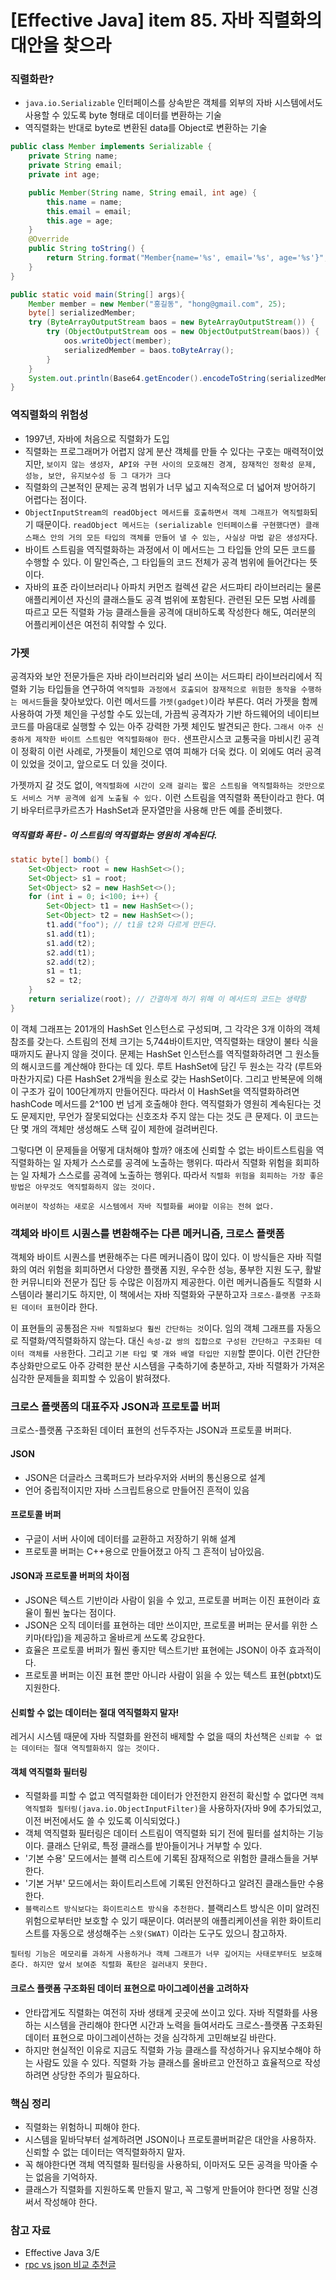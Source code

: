 # [Effective Java] item 85. 자바 직렬화의 대안을 찾으라

### 직렬화란?
- `java.io.Serializable` 인터페이스를 상속받은 객체를 외부의 자바 시스템에서도 사용할 수 있도록 byte 형태로 데이터를 변환하는 기술
- 역직렬화는 반대로 byte로 변환된 data를 Object로 변환하는 기술
```java
public class Member implements Serializable {
    private String name;
    private String email;
    private int age;

    public Member(String name, String email, int age) {
        this.name = name;
        this.email = email;
        this.age = age;
    }
    @Override
    public String toString() {
        return String.format("Member{name='%s', email='%s', age='%s'}", name, email, age);
    }
}
```

```java
public static void main(String[] args){
    Member member = new Member("홍길동", "hong@gmail.com", 25);
    byte[] serializedMember;
    try (ByteArrayOutputStream baos = new ByteArrayOutputStream()) {
        try (ObjectOutputStream oos = new ObjectOutputStream(baos)) {
            oos.writeObject(member);
            serializedMember = baos.toByteArray();
        }
    }
    System.out.println(Base64.getEncoder().encodeToString(serializedMember));
}
```
### 역직렬화의 위험성
- 1997년, 자바에 처음으로 직렬화가 도입
- 직렬화는 프로그래머가 어렵지 않게 분산 객체를 만들 수 있다는 구호는 매력적이었지만, `보이지 않는 생성자, API와 구현 사이의 모호해진 경계, 잠재적인 정확성 문제, 성능, 보안, 유지보수성 등 그 대가가 크다` 
- 직렬화의 근본적인 문제는 공격 범위가 너무 넓고 지속적으로 더 넓어져 방어하기 어렵다는 점이다. 
- `ObjectInputStream의 readObject 메서드를 호출하면서 객체 그래프가 역직렬화`되기 때문이다. `readObject 메서드는 (serializable 인터페이스를 구현했다면) 클래스패스 안의 거의 모든 타입의 객체를 만들어 낼 수 있는, 사실상 마법 같은 생성자`다.
- 바이트 스트림을 역직렬화하는 과정에서 이 메서드는 그 타입들 안의 모든 코드를 수행할 수 있다. 이 말인즉슨, 그 타입들의 코드 전체가 공격 범위에 들어간다는 뜻이다.
- 자바의 표준 라이브러리나 아파치 커먼즈 컬렉션 같은 서드파티 라이브러리는 물론 애플리케이션 자신의 클래스들도 공격 범위에 포함된다. 관련된 모든 모범 사례를 따르고 모든 직렬화 가능 클래스들을 공격에 대비하도록 작성한다 해도, 여러분의 어플리케이션은 여전히 취약할 수 있다.

### 가젯
공격자와 보안 전문가들은 자바 라이브러리와 널리 쓰이는 서드파티 라이브러리에서 직렬화 기능 타입들을 연구하여 `역직렬화 과정에서 호출되어 잠재적으로 위험한 동작을 수행하는 메서드`들을 찾아보았다. 이런 메서드를 `가젯(gadget)`이라 부른다. 여러 가젯을 함께 사용하여 가젯 체인을 구성할 수도 있는데, 가끔씩 공격자가 기반 하드웨어의 네이티브 코드를 마음대로 실행할 수 있는 아주 강력한 가젯 체인도 발견되곤 한다. `그래서 아주 신중하게 제작한 바이트 스트림만 역직렬화해야 한다.` 샌프란시스코 교통국을 마비시킨 공격이 정확히 이런 사례로, 가젯들이 체인으로 엮여 피해가 더욱 컸다. 이 외에도 여러 공격이 있었을 것이고, 앞으로도 더 있을 것이다.

가젯까지 갈 것도 없이, `역직렬화에 시간이 오래 걸리는 짧은 스트림을 역직렬화하는 것만으로도 서비스 거부 공격에 쉽게 노출될 수 있다.` 이런 스트림을 역직렬화 폭탄이라고 한다. 여기 바우터르쿠카르츠가 HashSet과 문자열만을 사용해 만든 예를 준비했다.

##### 역직렬화 폭탄 - 이 스트림의 역직렬화는 영원히 계속된다.
```java
static byte[] bomb() {
    Set<Object> root = new HashSet<>();
    Set<Object> s1 = root;
    Set<Object> s2 = new HashSet<>();
    for (int i = 0; i<100; i++) {
        Set<Object> t1 = new HashSet<>();
        Set<Object> t2 = new HashSet<>();
        t1.add("foo"); // t1을 t2와 다르게 만든다.
        s1.add(t1);
        s1.add(t2);
        s2.add(t1);
        s2.add(t2);
        s1 = t1;
        s2 = t2;
    }
    return serialize(root); // 간결하게 하기 위해 이 메서드의 코드는 생략함
}
```

이 객체 그래프는 201개의 HashSet 인스턴스로 구성되며, 그 각각은 3개 이하의 객체 참조를 갖는다. 스트림의 전체 크기는 5,744바이트지만, 역직렬화는 태양이 불타 식을 때까지도 끝나지 않을 것이다. 문제는 HashSet 인스턴스를 역직렬화하려면 그 원소들의 해시코드를 계산해야 한다는 데 있다. 루트 HashSet에 담긴 두 원소는 각각 (루트와 마찬가지로) 다른 HashSet 2개씩을 원소로 갖는 HashSet이다. 그리고 반복문에 의해 이 구조가 깊이 100단계까지 만들어진다. 따라서 이 HashSet을 역직렬화하려면 hashCode 메서드를 2^100 번 넘게 호출해야 한다. 역직렬화가 영원히 계속된다는 것도 문제지만, 무언가 잘못되었다는 신호조차 주지 않는 다는 것도 큰 문제다. 이 코드는 단 몇 개의 객체만 생성해도 스택 깊이 제한에 걸려버린다.

그렇다면 이 문제들을 어떻게 대처해야 할까? 애초에 신뢰할 수 없는 바이트스트림을 역직렬화하는 일 자체가 스스로를 공격에 노출하는 행위다. 따라서 직렬화 위험을 회피하는 일 자체가 스스로를 공격에 노출하는 행위다. 따라서 `직렬화 위험을 회피하는 가장 좋은 방법은 아무것도 역직렬화하지 않는 것이다.`

`여러분이 작성하는 새로운 시스템에서 자바 직렬화를 써야할 이유는 전혀 없다.`

### 객체와 바이트 시퀀스를 변환해주는 다른 메커니즘, 크로스 플랫폼
객체와 바이트 시퀀스를 변환해주는 다른 메커니즘이 많이 있다. 이 방식들은 자바 직렬화의 여러 위험을 회피하면서 다양한 플랫폼 지원, 우수한 성능, 풍부한 지원 도구, 활발한 커뮤니티와 전문가 집단 등 수많은 이점까지 제공한다. 이런 메커니즘들도 직렬화 시스템이라 불리기도 하지만, 이 책에서는 자바 직렬화와 구분하고자 `크로스-플랫폼 구조화된 데이터 표현`이라 한다.

이 표현들의 공통점은 `자바 직렬화보다 훨씬 간단하는 것`이다. 임의 객체 그래프를 자동으로 직렬화/역직렬화하지 않는다. 대신 `속성-값 쌍의 집합으로 구성된 간단하고 구조화된 데이터 객체를 사용`한다. 그리고 `기본 타입 몇 개와 배열 타입만 지원`할 뿐이다. 이런 간단한 추상화만으로도 아주 강력한 분산 시스템을 구축하기에 충분하고, 자바 직렬화가 가져온 심각한 문제들을 회피할 수 있음이 밝혀졌다.

### 크로스 플랫폼의 대표주자 JSON과 프로토콜 버퍼
크로스-플랫폼 구조화된 데이터 표현의 선두주자는 JSON과 프로토콜 버퍼다. 

#### JSON
- JSON은 더글라스 크록퍼드가 브라우저와 서버의 통신용으로 설계
- 언어 중립적이지만 자바 스크립트용으로 만들어진 흔적이 있음
#### 프로토콜 버퍼
- 구글이 서버 사이에 데이터를 교환하고 저장하기 위해 설계
- 프로토콜 버퍼는 C++용으로 만들어졌고 아직 그 흔적이 남아있음.

#### JSON과 프로토콜 버퍼의 차이점
- JSON은 텍스트 기반이라 사람이 읽을 수 있고, 프로토콜 버퍼는 이진 표현이라 효율이 훨씬 높다는 점이다.
- JSON은 오직 데이터를 표현하는 데만 쓰이지만, 프로토콜 버퍼는 문서를 위한 스키마(타입)을 제공하고 올바르게 쓰도록 강요한다. 
- 효율은 프로토콜 버퍼가 훨씬 좋지만 텍스트기반 표현에는 JSON이 아주 효과적이다. 
- 프로토콜 버퍼는 이진 표현 뿐만 아니라 사람이 읽을 수 있는 텍스트 표현(pbtxt)도 지원한다.

#### 신뢰할 수 없는 데이터는 절대 역직렬화지 말자!
레거시 시스템 때문에 자바 직렬화를 완전히 배제할 수 없을 때의 차선책은 `신뢰할 수 없는 데이터는 절대 역직렬화하지 않는 것이다.` 

#### 객체 역직렬화 필터링

- 직렬화를 피할 수 없고 역직렬화한 데이터가 안전한지 완전히 확신할 수 없다면 `객체 역직렬화 필터링(java.io.ObjectInputFilter)`을 사용하자(자바 9에 추가되었고, 이전 버전에서도 쓸 수 있도록 이식되었다.)
- 객체 역직렬화 필터링은 데이터 스트림이 역직렬화 되기 전에 필터를 설치하는 기능이다. 클래스 단위로, 특정 클래스를 받아들이거나 거부할 수 있다.
- '기본 수용' 모드에서는 블랙 리스트에 기록된 잠재적으로 위험한 클래스들을 거부한다.
- '기본 거부' 모드에서는 화이트리스트에 기록된 안전하다고 알려진 클래스들만 수용한다. 
- `블랙리스트 방식보다는 화이트리스트 방식을 추천한다.` 블랙리스트 방식은 이미 알려진 위험으로부터만 보호할 수 있기 때문이다. 여러분의 애플리케이션을 위한 화이트리스트를 자동으로 생성해주는 `스왓(SWAT)` 이라는 도구도 있으니 참고하자.

`필터링 기능은 메모리를 과하게 사용하거나 객체 그래프가 너무 깊어지는 사태로부터도 보호해준다. 하지만 앞서 보여준 직렬화 폭탄은 걸러내지 못한다.`

#### 크로스 플랫폼 구조화된 데이터 표현으로 마이그레이션을 고려하자

- 안타깝게도 직렬화는 여전히 자바 생태계 곳곳에 쓰이고 있다. 자바 직렬화를 사용하는 시스템을 관리해야 한다면 시간과 노력을 들여서라도 크로스-플랫폼 구조화된 데이터 표현으로 마이그레이션하는 것을 심각하게 고민해보길 바란다. 
- 하지만 현실적인 이유로 지금도 직렬화 가능 클래스를 작성하거나 유지보수해야 하는 사람도 있을 수 있다. 직렬화 가능 클래스를 올바르고 안전하고 효율적으로 작성하려면 상당한 주의가 필요하다. 

### 핵심 정리

- 직렬화는 위험하니 피해야 한다. 
- 시스템을 밑바닥부터 설계하려면 JSON이나 프로토콜버퍼같은 대안을 사용하자. 신뢰할 수 없는 데이터는 역직렬화하지 말자.
- 꼭 해야한다면 객체 역직렬화 필터링을 사용하되, 이마저도 모든 공격을 막아줄 수는 없음을 기억하자.
- 클래스가 직렬화를 지원하도록 만들지 말고, 꼭 그렇게 만들어야 한다면 정말 신경써서 작성해야 한다.

### 참고 자료
- Effective Java 3/E
- [rpc vs json 비교 추천글](https://github.com/jiaekim123/posting-review/blob/master/jiaekim/2021-03-18-grpc.md)
